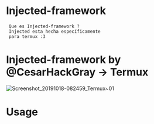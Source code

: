 # Injected-framework

     Que es Injected-framework ?
     Injected esta hecha específicamente 
     para termux :3 
     
# Injected-framework by @CesarHackGray -> Termux
![Screenshot_20191018-082459_Termux~01](https://user-images.githubusercontent.com/46208706/67102603-f5980780-f180-11e9-8b60-d8d53e7f9768.jpg)
# Usage

